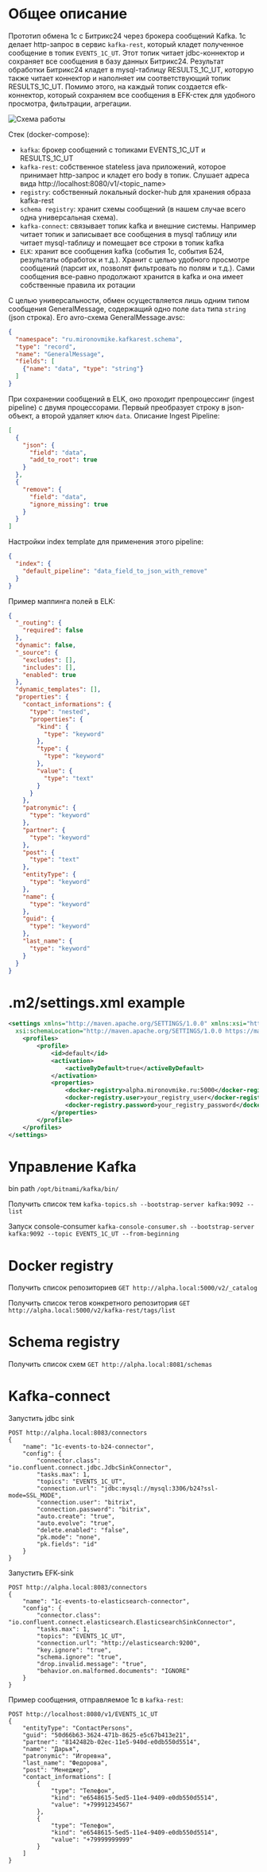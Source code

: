 # Общее описание
Прототип обмена 1с с Битрикс24 через брокера сообщений Kafka. 1с делает http-запрос в сервис `kafka-rest`, который кладет полученное сообщение в топик `EVENTS_1C_UT`.
Этот топик читает jdbc-коннектор и сохраняет все сообщения в базу данных Битрикс24. Результат обработки Битрикс24 кладет в mysql-таблицу RESULTS_1C_UT, которую также читает коннектор и наполняет им соответствующий топик RESULTS_1C_UT.
Помимо этого, на каждый топик создается efk-коннектор, который сохраняем все сообщения в EFK-стек для удобного просмотра, фильтрации, агрегации.

![Схема работы](/assets/img/schema.png)

Стек (docker-compose):
- `kafka`: брокер сообщений с топиками EVENTS_1C_UT и RESULTS_1C_UT
- `kafka-rest`: собственное stateless java приложений, которое принимает http-запрос и кладет его body в топик. Слушает адреса вида http://localhost:8080/v1/<topic_name>
- `registry`: собственный локальный docker-hub для хранения образа kafka-rest
- `schema registry`: хранит схемы сообщений (в нашем случае всего одна универсальная схема).
- `kafka-connect`: связывает топик kafka и внешние системы. Например читает топик и записывает все сообщения в mysql таблицу или читает mysql-таблицу и помещает все строки в топик kafka
- `ELK`: хранит все сообщения kafka (события 1с, события Б24, результаты обработок и т.д.). Хранит с целью удобного просмотре сообщений (парсит их, позволят фильтровать по полям и т.д.). Сами сообщения все-равно продолжают хранится в kafka и она имеет собственные правила их ротации

С целью универсальности, обмен осуществляется лишь одним типом сообщения GeneralMessage, содержащий одно поле `data` типа `string` (json строка).
Его avro-схема GeneralMessage.avsc:
```json
{
  "namespace": "ru.mironovmike.kafkarest.schema",
  "type": "record",
  "name": "GeneralMessage",
  "fields": [
    {"name": "data", "type": "string"}
  ]
}
```

При сохранении сообщений в ELK, оно проходит препроцессинг (ingest pipeline) с двумя процессорами. Первый преобразует строку в json-объект, а второй удаляет ключ `data`. Описание Ingest Pipeline:
```json
[
  {
    "json": {
      "field": "data",
      "add_to_root": true
    }
  },
  {
    "remove": {
      "field": "data",
      "ignore_missing": true
    }
  }
]
```

Настройки index template для применения этого pipeline:
```json
{
  "index": {
    "default_pipeline": "data_field_to_json_with_remove"
  }
}
```

Пример маппинга полей в ELK:
```json
{
  "_routing": {
    "required": false
  },
  "dynamic": false,
  "_source": {
    "excludes": [],
    "includes": [],
    "enabled": true
  },
  "dynamic_templates": [],
  "properties": {
    "contact_informations": {
      "type": "nested",
      "properties": {
        "kind": {
          "type": "keyword"
        },
        "type": {
          "type": "keyword"
        },
        "value": {
          "type": "text"
        }
      }
    },
    "patronymic": {
      "type": "keyword"
    },
    "partner": {
      "type": "keyword"
    },
    "post": {
      "type": "text"
    },
    "entityType": {
      "type": "keyword"
    },
    "name": {
      "type": "keyword"
    },
    "guid": {
      "type": "keyword"
    },
    "last_name": {
      "type": "keyword"
    }
  }
}
```


# .m2/settings.xml example
```xml
<settings xmlns="http://maven.apache.org/SETTINGS/1.0.0" xmlns:xsi="http://www.w3.org/2001/XMLSchema-instance"
  xsi:schemaLocation="http://maven.apache.org/SETTINGS/1.0.0 https://maven.apache.org/xsd/settings-1.0.0.xsd">
	<profiles>
		<profile>
			<id>default</id>
			<activation>
				<activeByDefault>true</activeByDefault>
			</activation>
			<properties>
				<docker-registry>alpha.mironovmike.ru:5000</docker-registry>
				<docker-registry.user>your_registry_user</docker-registry.user>
				<docker-registry.password>your_registry_password</docker-registry.password>
			</properties>
		</profile>
	</profiles>
</settings>
```

# Управление Kafka
bin path
`/opt/bitnami/kafka/bin/`

Получить список тем
`kafka-topics.sh --bootstrap-server kafka:9092 --list`

Запуск console-consumer
`kafka-console-consumer.sh --bootstrap-server kafka:9092 --topic EVENTS_1C_UT --from-beginning`

# Docker registry
Получить список репозиториев
`GET http://alpha.local:5000/v2/_catalog`

Получить список тегов конкретного репозитория
`GET http://alpha.local:5000/v2/kafka-rest/tags/list`

# Schema registry
Получить список схем
`GET http://alpha.local:8081/schemas`

# Kafka-connect
Запустить jdbc sink
```
POST http://alpha.local:8083/connectors
{
    "name": "1c-events-to-b24-connector",
    "config": {
        "connector.class": "io.confluent.connect.jdbc.JdbcSinkConnector",
        "tasks.max": 1,
        "topics": "EVENTS_1C_UT",
        "connection.url": "jdbc:mysql://mysql:3306/b24?ssl-mode=SSL_MODE",
        "connection.user": "bitrix",
        "connection.password": "bitrix",
        "auto.create": "true",
        "auto.evolve": "true",
        "delete.enabled": "false",
        "pk.mode": "none",
        "pk.fields": "id"
    }
}
```

Запустить EFK-sink
```
POST http://alpha.local:8083/connectors
{
    "name": "1c-events-to-elasticsearch-connector",
    "config": {
        "connector.class": "io.confluent.connect.elasticsearch.ElasticsearchSinkConnector",
        "tasks.max": 1,
        "topics": "EVENTS_1C_UT",
        "connection.url": "http://elasticsearch:9200",
        "key.ignore": "true",
        "schema.ignore": "true",
        "drop.invalid.message": "true",
        "behavior.on.malformed.documents": "IGNORE"
    }
}
```

Пример сообщения, отправляемое 1с в `kafka-rest`:
```
POST http://localhost:8080/v1/EVENTS_1C_UT
{
    "entityType": "ContactPersons",
    "guid": "50d66b63-3624-471b-8625-e5c67b413e21",
    "partner": "8142482b-02ec-11e5-940d-e0db550d5514",
    "name": "Дарья",
    "patronymic": "Игоревна",
    "last_name": "Федорова",
    "post": "Менеджер",
    "contact_informations": [
        {
            "type": "Телефон",
            "kind": "e6548615-5ed5-11e4-9409-e0db550d5514",
            "value": "+79991234567"
        },
        {
            "type": "Телефон",
            "kind": "e6548615-5ed5-11e4-9409-e0db550d5514",
            "value": "+79999999999"
        }
    ]
}
```